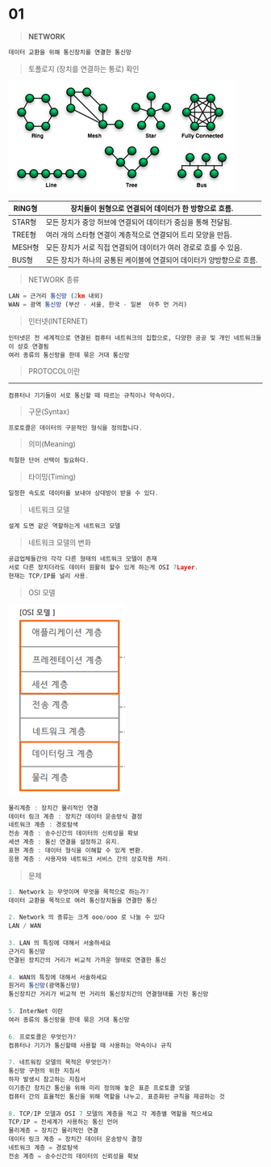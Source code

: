 # 01

> **NETWORK**
> 

```jsx
데이터 교환을 위해 통신장치를 연결한 통신망
```

> 토폴로지 (장치를 연결하는 통로) 확인
> 

![image.png](image.png)

| RING형 | 장치들이 원형으로 연결되어 데이터가 한 방향으로 흐름. |
| --- | --- |
| STAR형 | 모든 장치가 중앙 허브에 연결되어 데이터가 중심을 통해 전달됨. |
| TREE형 | 여러 개의 스타형 연결이 계층적으로 연결되어 트리 모양을 만듬. |
| MESH형 | 모든 장치가 서로 직접 연결되어 데이터가 여러 경로로 흐를 수 있음. |
| BUS형 | 모든 장치가 하나의 공통된 케이블에 연결되어 데이터가 양방향으로 흐름. |

> NETWORK 종류
> 

```jsx
LAN = 근거리 통신망 (2km 내외)
WAN = 광역 통신망 (부산 - 서울, 한국 - 일본  아주 먼 거리)
```

> 인터넷(INTERNET)
> 

```
인터넷은 전 세계적으로 연결된 컴퓨터 네트워크의 집합으로, 다양한 공공 및 개인 네트워크들이 상호 연결됨
여러 종류의 통신망을 한데 묶은 거대 통신망
```

> PROTOCOL이란
> 

---

```
컴퓨터나 기기들이 서로 통신할 때 따르는 규칙이나 약속이다.
```

> 구문(Syntax)
> 

```jsx
프로토콜은 데이터의 구문적인 형식을 정의합니다.
```

> 의미(Meaning)
> 

```jsx
적절한 단어 선택이 필요하다.
```

> 타이밍(Timing)
> 

```jsx
일정한 속도로 데이터를 보내야 상대방이 받을 수 있다.
```

> 네트워크 모델
> 

```jsx
설계 도면 같은 역할하는게 네트워크 모델
```

> 네트워크 모델의 변화
> 

```jsx
공급업체들간의 각각 다른 형태의 네트워크 모델이 존재
서로 다른 장치더라도 데이터 원활히 할수 있게 하는게 OSI 7Layer.
현재는 TCP/IP를 널리 사용.
```

> OSI 모델
> 

![image.png](image%201.png)

```jsx
물리계층 : 장치간 물리적인 연결
데이터 링크 계층 : 장치간 데이터 운송방식 결정
네트워크 계층 : 경로탐색
전송 계층 : 송수신간의 데이터의 신뢰성을 확보
세션 계층 : 통신 연결을 설정하고 유지.
표현 계층 : 데이터 형식을 이해할 수 있게 변환.
응용 계층 : 사용자와 네트워크 서비스 간의 상호작용 처리.
```

> 문제
> 

```jsx
1. Network 는 무엇이며 무엇을 목적으로 하는가?
데이터 교환을 목적으로 여러 통신장치들을 연결한 통신

2. Network 의 종류는 크게 ooo/ooo 로 나눌 수 있다
LAN / WAN

3. LAN 의 특징에 대해서 서술하세요
근거리 통신망
연결된 장치간의 거리가 비교적 가까운 형태로 연결한 통신

4. WAN의 특징에 대해서 서술하세요
원거리 통신망(광역통신망)
통신장치간 거리가 비교적 먼 거리의 통신장치간의 연결형태를 가진 통신망

5. InterNet 이란
여러 종류의 통신망을 한데 묶은 거대 통신망

6. 프로토콜은 무엇인가?
컴퓨터나 기기가 통신할때 사용할 때 사용하는 약속이나 규칙

7. 네트워킹 모델의 목적은 무엇인가?
통신망 구현의 위한 지침서
하자 발생시 참고하는 지침서
이기종간 장치간 통신을 위해 미리 정의해 놓은 표준 프로토콜 모델
컴퓨터 간의 효율적인 통신을 위해 역할을 나누고, 표준화된 규칙을 제공하는 것

8. TCP/IP 모델과 OSI 7 모델의 계층을 적고 각 계층별 역할을 적으세요
TCP/IP = 전세계가 사용하는 통신 언어
물리계층 = 장치간 물리적인 연결
데이터 링크 계층 = 장치간 데이터 운송방식 결정
네트워크 계층 = 경로탐색
전송 계층 = 송수신간의 데이터의 신뢰성을 확보
```